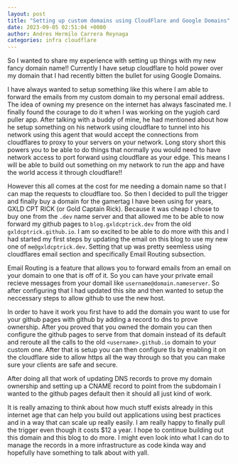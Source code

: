 ```yaml
---
layout: post
title: "Setting up custom domains using CloudFlare and Google Domains"
date: 2023-09-05 02:51:04 +0000
author: Andres Hermilo Carrera Reynaga
categories: infra cloudflare
---
```

So I wanted to share my experience with setting up things with my new fancy domain name!! 
Currently I have setup cloudflare to hold power over my domain that I had recently bitten the bullet for using Google Domains.

I have always wanted to setup something like this where I am able to forward the emails from my custom domain to my personal email address.
The idea of owning my presence on the internet has always fascinated me. I finally found the courage to do it when I was working on the yugioh card puller app.
After talking with a buddy of mine, he had mentioned about how he setup something on his network using cloudflare to tunnel into his network using this agent 
that would accept the connections from cloudflares to proxy to your servers on your network. Long story short this powers you to be able to do things that normally
you would need to have network access to port forward using cloudflare as your edge. This means I will be able to build out something on my network to run the app and 
have the world access it through cloudflare!! 

However this all comes at the cost for me needing a domain name so that I can map the requests to cloudflare too. So then I decided to pull the trigger and finally
buy a domain for the gamertag I have been using for years, GXLD CPT RICK (or Gold Captain Rick). Because it was cheap I chose to buy one from the `.dev` name server 
and that allowed me to be able to now forward my github pages to `blog.gxldcptrick.dev` from the old `gxldcptrick.github.io`. I am so excited to be able to do more with
this and I had started my first steps by updating the email on this blog to use my new one of `me@gxldcptrick.dev`. Setting that up was pretty seemless using cloudflares
email section and specifically Email Routing subsection.

Email Routing is a feature that allows you to forward emails from an email on your domain to one that is off of it. So you can have your private email recieve messages from 
your domail like `username@domain.nameserver`. So after configuring that I had updated this site and then wanted to setup the neccessary steps to allow github to use the new host.

In order to have it work you first have to add the domain you want to use for your github pages with github by adding a record to dns to prove ownership. After you proved that you owned the domain you can then configure the github pages to serve from that domain instead of its default and reroute all the calls to the old `<username>.github.io` domain to your custom one. After that is setup you can then configure tls by enabling it on the cloudflare side to allow https all the way through so that you can make sure your clients are safe and secure. 

After doing all that work of updating DNS records to prove my domain ownership and setting up a CNAME record to point from the subdomain I wanted to the github pages default then it should all just kind of work. 

It is really amazing to think about how much stuff exists already in this internet age that can help you build out applications using best practices and in a way that can scale up really easily. I am really happy to finally pull the trigger even though it costs $12 a year. I hope to continue building out this domain and this blog to do more. I might even look into what I can do to manage the records in a more infrastructure as code kinda way and hopefully have something to talk about with yall.